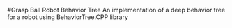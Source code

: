 #Grasp Ball Robot Behavior Tree
An implementation of a deep behavior tree for a robot using BehaviorTree.CPP library